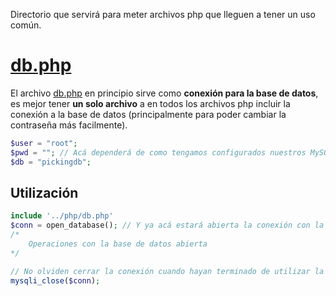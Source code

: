 Directorio que servirá para meter archivos php que lleguen a tener un uso común.

# [db.php](db.php)
El archivo [db.php](db.php) en principio sirve como **conexión para la base de datos**, es mejor tener **un solo archivo** a en todos los archivos php incluir la conexión a la base de datos (principalmente para poder cambiar la contraseña más facilmente).

```php
$user = "root";
$pwd = ""; // Acá dependerá de como tengamos configurados nuestros MySQLs
$db = "pickingdb";
```

## Utilización

```php
include '../php/db.php'
$conn = open_database(); // Y ya acá estará abierta la conexión con la base de datos
/*
    Operaciones con la base de datos abierta
*/

// No olviden cerrar la conexión cuando hayan terminado de utilizar la base de datos
mysqli_close($conn);
```
